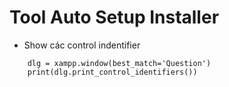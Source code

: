 # Tool Auto Setup Installer
+ Show các control indentifier
```
    dlg = xampp.window(best_match='Question')
    print(dlg.print_control_identifiers())
```